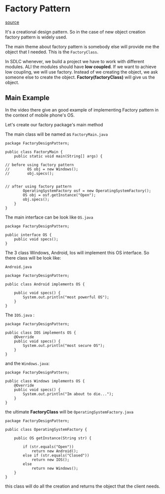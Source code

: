 # Factory Pattern
[source](https://www.youtube.com/watch?v=pt1IbV1aSZ4&list=PLsyeobzWxl7r2ZX1fl-7CKnayxHJA_1ol&index=3&ab_channel=Telusko)


It's a creational design pattern. So in the case of new object creation factory pattern is widely used.

The main theme about factory pattern is somebody else will provide me the object that I needed. This is the `FactoryClass`. 

In SDLC whenever, we build a project we have to work with different modules. ALl the modules should have **low coupled**. If we want to achieve low coupling, we will use factory. Instead of we creating the object, we ask someone else to create the object. **Factory(factoryClass)** will give us the object.


## Main Example
In the video there give an good example of implementing Factory pattern in the context of mobile phone's OS. 


Let's create our factory package's main method

The main class will be named as `FactoryMain.java`
```
package FactoryDesignPattern;

public class FactoryMain {
    public static void main(String[] args) {

// before using factory pattern
//        OS obj = new Windows();
//        obj.specs();


// after using factory pattern
        OperatingSystemFactory osf = new OperatingSystemFactory();
        OS obj = osf.getInstance("Open");
        obj.specs();
    }
}
```
The main interface can be look like `OS.java`
```
package FactoryDesignPattern;

public interface OS {
    public void specs();
}
```

The 3 class Windows, Android, Ios will implement this OS interface. So there class will be look like:

`Android.java`
```
package FactoryDesignPattern;

public class Android implements OS {

    public void specs() {
        System.out.println("most powerful OS");
    }
}
```
The `IOS.java` :
```
package FactoryDesignPattern;

public class IOS implements OS {
    @Override
    public void specs() {
        System.out.println("most secure OS");
    }
}
```
and the `Windows.java`:
```
package FactoryDesignPattern;

public class Windows implements OS {
    @Override
    public void specs() {
        System.out.println("Im about to die...");
    }
}
```
the ultimate **FactoryClass** will be `OperatingSystemFactory.java`
```
package FactoryDesignPattern;

public class OperatingSystemFactory {

    public OS getInstance(String str) {

        if (str.equals("Open"))
            return new Android();
        else if (str.equals("Closed"))
            return new IOS();
        else
            return new Windows();
    }
}
```
this class will do all the creation and returns the object that the client needs.